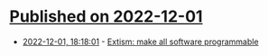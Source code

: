 # [Published on 2022-12-01](index.md)

* [2022-12-01, 18:18:01](https://lobste.rs/s/fm08m8/extism_make_all_software_programmable) - [Extism: make all software programmable](https://extism.org/blog/announcing-extism/)
